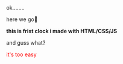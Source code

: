 <div>ok........</div>

<p>here we go🤞</p>

<b>this is frist clock i made with HTML/CSS/JS</b>



<p>and guss what?</p>

<p style = "color :red">it's too easy</p>
